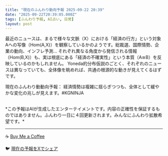 ```yaml
---
title: "現在のふんわり動向予報 2025-09-22 20:39"
date: "2025-09-22T20:39:05.000Z"
tags: [ふんわり予報, AI占い, 日常]
layout: post
---
```


最近のニュースは、まるで様々な文脈（X）における「経済の行方」という対象Aへの写像（Hom(A,X)）を観察しているかのようです。総裁選、国際情勢、企業の動向、インフレ予測…  それぞれ異なる角度から発信される情報（Hom(B,X)）も、実は根底にある「経済の不確実性」という本質（A≅B）を反映しているのかもしれません。  Yoneda的分布仮説のごとく、それぞれのニュースは異なっていても、全体像を眺めれば、共通の根源的な動きが見えてくるはずです。

現在のふんわり動動向予報：
経済情勢は複雑に揺らぎつつも、全体として緩やかな変化の兆しが見えます。#KGNINJA

<br>
*この予報はAIが生成したエンターテイメントです。内容の正確性を保証するものではありません。ふんわり一日に４回更新されます。みんなにふんわり拡散希望です。*

---
☕️ [Buy Me a Coffee](https://www.buymeacoffee.com/kgninja)

🐦 [現在の予報をXでシェア](https://twitter.com/intent/tweet?text=%E7%8F%BE%E5%9C%A8%E3%81%AE%E3%81%B5%E3%82%93%E3%82%8F%E3%82%8A%E4%BA%88%E5%A0%B1%3A%20%E3%80%8C%E6%9C%80%E8%BF%91%E3%81%AE%E3%83%8B%E3%83%A5%E3%83%BC%E3%82%B9%E3%81%AF%E3%80%81%E3%81%BE%E3%82%8B%E3%81%A7%E6%A7%98%E3%80%85%E3%81%AA%E6%96%87%E8%84%88%EF%BC%88X%EF%BC%89%E3%81%AB%E3%81%8A%E3%81%91%E3%82%8B%E3%80%8C%E7%B5%8C%E6%B8%88%E3%81%AE%E8%A1%8C%E6%96%B9%E3%80%8D%E3%81%A8%E3%81%84%E3%81%86%E5%AF%BE%E8%B1%A1A%E3%81%B8%E3%81%AE%E5%86%99%E5%83%8F%EF%BC%88Hom(A%2CX)%EF%BC%89%E3%82%92%E8%A6%B3%E5%AF%9F%E3%81%97%E3%81%A6%E3%81%84%E3%82%8B%E3%81%8B%E3%81%AE%E3%82%88%E3%81%86%E3%81%A7%E3%81%99%E3%80%82%E3%80%8D%23KGNINJA%20%E7%B6%9A%E3%81%8D%E3%81%AF%E3%83%96%E3%83%AD%E3%82%B0%E3%81%A7%EF%BC%81%F0%9F%91%87&url=https%3A%2F%2Fkg-ninja.github.io%2FFunwariyoso%2F)
